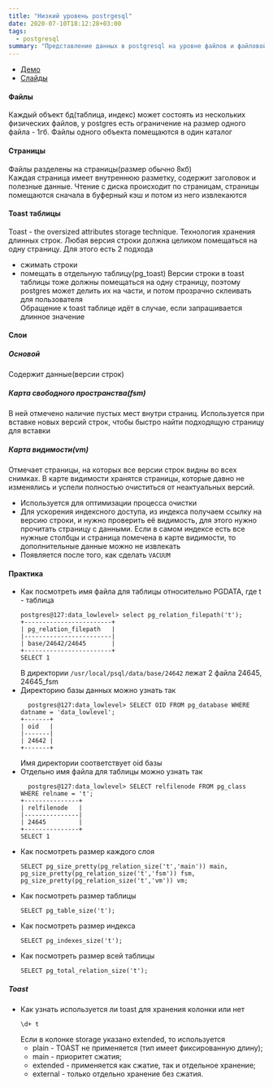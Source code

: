 ```yaml
---
title: "Низкий уровень postrgesql"
date: 2020-07-10T18:12:28+03:00
tags:
  - postgresql
summary: "Представление данных в postgresql на уровне файлов и файловой системы"
---
```


* [Демо](https://edu.postgrespro.ru/dba1/dba1_10_data_lowlevel.html)
* [Слайды](https://edu.postgrespro.ru/dba1/dba1_10_data_lowlevel.pdf)

#### Файлы 
Каждый объект бд(таблица, индекс) может состоять из нескольких физических файлов, у postgres есть ограничение на размер одного файла - 1гб. Файлы одного объекта помещаются в один каталог

#### Страницы 
Файлы разделены на страницы(размер обычно 8кб)  
Каждая страница имеет внутреннюю разметку, содержит заголовок и полезные данные. Чтение с диска происходит по страницам, страницы помещаются сначала в буферный кэш и потом из него извлекаются

#### Toast таблицы 
Toast - the oversized attributes storage technique. Технология хранения длинных строк. Любая версия строки должна целиком помещаться на одну страницу. Для этого есть 2 подхода
* сжимать строки
* помещать в отдельную таблицу(pg_toast)
Версии строки в toast таблицы тоже должны помещаться на одну страницу, поэтому postgres может делить их на части, и потом прозрачно склеивать для пользователя  
Обращение к toast таблице идёт в случае, если запрашивается длинное значение

#### Слои
##### Основой
Содержит данные(версии строк)
##### Карта свободного пространства(fsm) 
В ней отмечено наличие пустых мест внутри страниц. Используется при вставке новых версий строк, чтобы быстро найти подходящую страницу для вставки
##### Карта видимости(vm) 
Отмечает страницы, на которых все версии строк видны во всех снимках. В карте видимости хранятся страницы, которые давно не изменялись и успели полностью очиститься от неактуальных версий.  
* Используется для оптимизации процесса очистки 
* Для ускорения индексного доступа, из индекса получаем ссылку на версию строки, и нужно проверить её видимость, для этого нужно прочитать страницу с данными. Если в самом индексе есть все нужные столбцы и страница помечена в карте видимости, то дополнительные данные можно не извлекать
* Появляется после того, как сделать `VACUUM`


#### Практика 
* Как посмотреть имя файла для таблицы относительно PGDATA, где t - таблица
  ```
  postgres@127:data_lowlevel> select pg_relation_filepath('t');
  +------------------------+
  | pg_relation_filepath   |
  |------------------------|
  | base/24642/24645       |
  +------------------------+
  SELECT 1
  ```
  В директории `/usr/local/psql/data/base/24642` лежат 2 файла 24645, 24645_fsm
* Директорию базы данных можно узнать так 
  ```
    postgres@127:data_lowlevel> SELECT OID FROM pg_database WHERE datname = 'data_lowlevel';
  +-------+
  | oid   |
  |-------|
  | 24642 |
  +-------+
  ```
  Имя директории соответствует oid базы
* Отдельно имя файла для таблицы можно узнать так
  ```
    postgres@127:data_lowlevel> SELECT relfilenode FROM pg_class WHERE relname = 't';
  +---------------+
  | relfilenode   |
  |---------------|
  | 24645         |
  +---------------+
  SELECT 1
  ```
* Как посмотреть размер каждого слоя
  ```
  SELECT pg_size_pretty(pg_relation_size('t','main')) main,
  pg_size_pretty(pg_relation_size('t','fsm')) fsm,
  pg_size_pretty(pg_relation_size('t','vm')) vm;
  ```
* Как посмотреть размер таблицы
  ```
  SELECT pg_table_size('t');
  ```
* Как посмотреть размер индекса
  ```
  SELECT pg_indexes_size('t');
  ```
* Как посмотреть размер всей таблицы
  ```
  SELECT pg_total_relation_size('t');
  ```

##### Toast 
* Как узнать используется ли toast для хранения колонки или нет
  ```
  \d+ t
  ```
  Если в колонке storage указано extended, то используется
  * plain - TOAST не применяется (тип имеет фиксированную длину);
  * main - приоритет сжатия;
  * extended - применяется как сжатие, так и отдельное хранение;
  * external - только отдельно хранение без сжатия.

